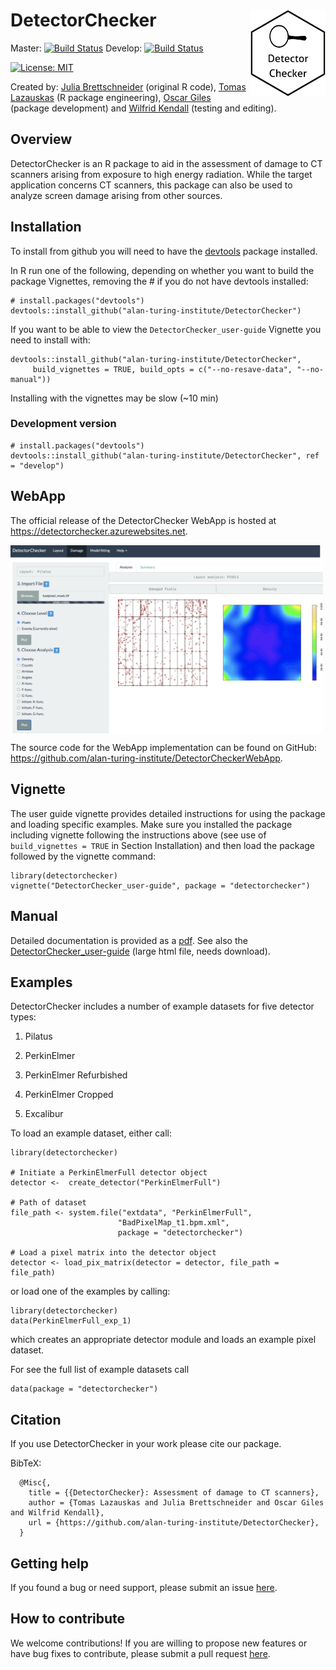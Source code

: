 # DetectorChecker <a><img src='logo_hex.png' align="right" height="139" /></a>

Master: [![Build Status](https://travis-ci.com/alan-turing-institute/DetectorChecker.svg?token=zxQwzfsqCyEouTqXAVUn&branch=master)](https://travis-ci.com/alan-turing-institute/DetectorChecker) Develop: [![Build Status](https://travis-ci.com/alan-turing-institute/DetectorChecker.svg?token=zxQwzfsqCyEouTqXAVUn&branch=develop)](https://travis-ci.com/alan-turing-institute/DetectorChecker)

[![License: MIT](https://img.shields.io/badge/License-MIT-yellow.svg)](https://opensource.org/licenses/MIT)

Created by: [Julia Brettschneider](https://github.com/ejulia17) (original R code), [Tomas Lazauskas](https://github.com/tomaslaz) (R package engineering), [Oscar Giles](https://github.com/OscartGiles) (package development) and [Wilfrid Kendall](https://github.com/WilfridSKendall) (testing and editing).


## Overview

DetectorChecker is an R package to aid in the assessment of damage to CT scanners arising from exposure to high energy radiation.
While the target application concerns CT scanners, this package can also be used to analyze screen damage arising from other sources.


## Installation

To install from github you will need to have the [devtools](https://github.com/r-lib/devtools) package installed.

In R run one of the following, depending on whether you want to build the package Vignettes, removing the # if you do not have devtools installed:

```
# install.packages("devtools")
devtools::install_github("alan-turing-institute/DetectorChecker")
```


If you want to be able to view the `DetectorChecker_user-guide` Vignette you need to install with:

```
devtools::install_github("alan-turing-institute/DetectorChecker", 
     build_vignettes = TRUE, build_opts = c("--no-resave-data", "--no-manual"))
```

Installing with the vignettes may be slow (~10 min)


### Development version

```
# install.packages("devtools")
devtools::install_github("alan-turing-institute/DetectorChecker", ref = "develop")
```


## WebApp

The official release of the DetectorChecker WebApp is hosted at 
<https://detectorchecker.azurewebsites.net>.

<img src="https://raw.githubusercontent.com/alan-turing-institute/DetectorChecker/master/inst/img/DetectorChecker.png" width="500" align="center">

The source code for the WebApp implementation can be found on GitHub: 
<https://github.com/alan-turing-institute/DetectorCheckerWebApp>.


## Vignette

The user guide vignette provides detailed instructions for using the package and loading specific examples. Make sure you installed the package including vignette following the instructions above (see use of `build_vignettes = TRUE` in Section Installation) and then load the package followed by the vignette command:

```
library(detectorchecker)
vignette("DetectorChecker_user-guide", package = "detectorchecker")
```

## Manual
Detailed documentation is provided as a [pdf](docs/detectorchecker_1.0.8.pdf).
See also the [DetectorChecker_user-guide](vignettes/DetectorChecker_user-guide.html) (large html file, needs download).

## Examples
DetectorChecker includes a number of example datasets for five detector types:

1. Pilatus

2. PerkinElmer

3. PerkinElmer Refurbished

4. PerkinElmer Cropped

5. Excalibur

To load an example dataset, either call:

```
library(detectorchecker)

# Initiate a PerkinElmerFull detector object
detector <-  create_detector("PerkinElmerFull")

# Path of dataset
file_path <- system.file("extdata", "PerkinElmerFull",
                        "BadPixelMap_t1.bpm.xml", 
                        package = "detectorchecker")

# Load a pixel matrix into the detector object
detector <- load_pix_matrix(detector = detector, file_path = file_path)
```

or load one of the examples by calling:

```
library(detectorchecker)
data(PerkinElmerFull_exp_1)
```

which creates an appropriate detector module and loads an example pixel dataset.

For see the full list of example datasets call

```
data(package = "detectorchecker")
```

## Citation
If you use DetectorChecker in your work please cite our package.

BibTeX:

```
  @Misc{,
    title = {{DetectorChecker}: Assessment of damage to CT scanners},
    author = {Tomas Lazauskas and Julia Brettschneider and Oscar Giles and Wilfrid Kendall},
    url = {https://github.com/alan-turing-institute/DetectorChecker},
  }
```

## Getting help
If you found a bug or need support, please submit an issue [here](https://github.com/alan-turing-institute/DetectorChecker/issues/new).

## How to contribute
We welcome contributions! If you are willing to propose new features or have bug fixes to contribute, please submit a pull request [here](https://github.com/alan-turing-institute/DetectorChecker/pulls).
